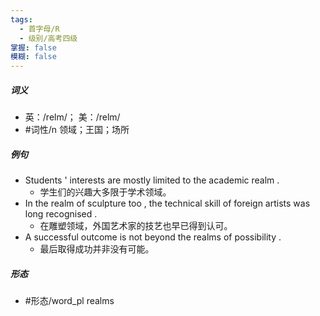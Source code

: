 ```yaml
---
tags:
  - 首字母/R
  - 级别/高考四级
掌握: false
模糊: false
---
```

##### 词义
- 英：/relm/； 美：/relm/
- #词性/n  领域；王国；场所
##### 例句
- Students ' interests are mostly limited to the academic realm .
	- 学生们的兴趣大多限于学术领域。
- In the realm of sculpture too , the technical skill of foreign artists was long recognised .
	- 在雕塑领域，外国艺术家的技艺也早已得到认可。
- A successful outcome is not beyond the realms of possibility .
	- 最后取得成功并非没有可能。
##### 形态
- #形态/word_pl realms
